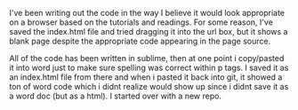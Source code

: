 I've been writing out the code in the way I believe it would look appropriate on a browser based on the tutorials and readings. For some reason, I've saved the index.html file and tried dragging it into the url box, but it shows a blank page despite the appropriate code appearing in the page source.

All of the code has been written in sublime, then at one point i copy/pasted it into word just to make sure spelling was correct within p tags. I saved it as an index.html file from there and when i pasted it back into git, it showed a ton of word code which i didnt realize would show up since i didnt save it as a word doc (but as a html). I started over with a new repo.
